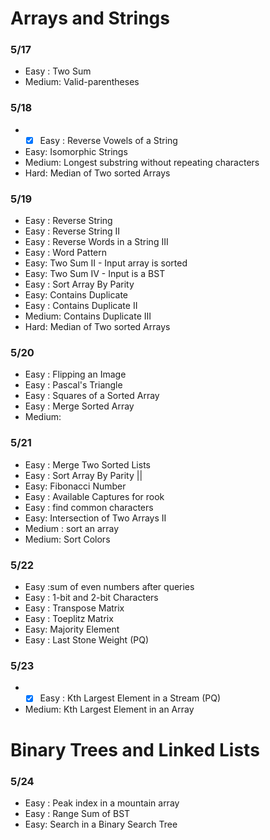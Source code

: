 
# Arrays and Strings

### 5/17 
* Easy : Two Sum
* Medium: Valid-parentheses

### 5/18
* -[x] Easy : Reverse Vowels of a String
* Easy: Isomorphic Strings
* Medium: Longest substring without repeating characters
* Hard: Median of Two sorted Arrays

### 5/19
* Easy : Reverse String
* Easy : Reverse String II
* Easy : Reverse Words in a String III
* Easy : Word Pattern
* Easy: Two Sum II - Input array is sorted
* Easy: Two Sum IV - Input is a BST
* Easy : Sort Array By Parity
* Easy: Contains Duplicate
* Easy : Contains Duplicate II
* Medium: Contains Duplicate III
* Hard: Median of Two sorted Arrays

### 5/20
* Easy : Flipping an Image
* Easy : Pascal's Triangle
* Easy : Squares of a Sorted Array
* Easy : Merge Sorted Array
* Medium:

### 5/21
* Easy : Merge Two Sorted Lists
* Easy : Sort Array By Parity ||
* Easy: Fibonacci Number
* Easy : Available Captures for rook
* Easy : find common characters
* Easy: Intersection of Two Arrays II
* Medium : sort an array
* Medium: Sort Colors

### 5/22
* Easy :sum of even numbers after queries
* Easy : 1-bit and 2-bit Characters
* Easy : Transpose Matrix
* Easy :  Toeplitz Matrix
* Easy: Majority Element
* Easy : Last Stone Weight (PQ)

### 5/23
* -[x] Easy : Kth Largest Element in a Stream (PQ)
* Medium: Kth Largest Element in an Array

# Binary Trees and Linked Lists
### 5/24
* Easy : Peak index in a mountain array
* Easy : Range Sum of BST
* Easy: Search in a Binary Search Tree
